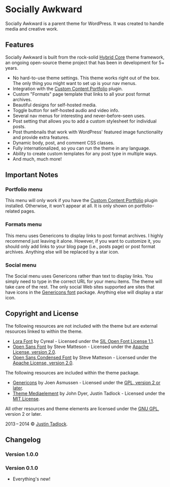 # Socially Awkward

Socially Awkward is a parent theme for WordPress.  It was created to handle media and creative work.

## Features

Socially Awkward is built from the rock-solid [Hybrid Core](http://themehybrid.com/hybrid-core) theme framework, an ongoing open-source theme project that has been in development for 5+ years.</p>

* No hard-to-use theme settings.  This theme works right out of the box.  The only thing you might want to set up is your nav menus.
* Integration with the [Custom Content Portfolio](http://themehybrid.com/plugins/custom-content-portfolio) plugin.
* Custom "Formats" page template that links to all your post format archives.
* Beautiful designs for self-hosted media.
* Toggle button for self-hosted audio and video info.
* Several nav menus for interesting and never-before-seen uses.
* Post setting that allows you to add a custom stylesheet for individual posts.
* Post thumbnails that work with WordPress' featured image functionality and provide extra features.
* Dynamic body, post, and comment CSS classes.
* Fully internationalized, so you can run the theme in any language.
* Ability to create custom templates for any post type in multiple ways.
* And much, much more!

## Important Notes

### Portfolio menu

This menu will only work if you have the [Custom Content Portfolio](http://themehybrid.com/plugins/custom-content-portfolio) plugin installed.  Otherwise, it won't appear at all.  It is only shown on portfolio-related pages.

### Formats menu

This menu  uses Genericons to display links to post format archives.  I highly recommend just leaving it alone.  However, if you want to customize it, you should only add links to your blog page (i.e., posts page) or post format archives.  Anything else will be replaced by a star icon.

### Social menu

The Social menu uses Genericons rather than text to display links.  You simply need to type in the correct URL for your menu items.  The theme will take care of the rest.  The only social Web sites supported are sites that have icons in the [Genericons font](http://genericons.com) package.  Anything else will display a star icon.

## Copyright and License

The following resources are not included with the theme but are external resources linked to within the theme.

* [Lora Font](http://www.google.com/fonts/specimen/Lora) by Cyreal - Licensed under the [SIL Open Font License 1.1](http://scripts.sil.org/OFL).
* [Open Sans Font](http://www.google.com/fonts/specimen/Open+Sans) by Steve Matteson - Licensed under the [Apache License, version 2.0](http://www.apache.org/licenses/LICENSE-2.0.html).
* [Open Sans Condensed Font](http://www.google.com/webfonts/specimen/Open+Sans+Condensed) by Steve Matteson - Licensed under the [Apache License, version 2.0](http://www.apache.org/licenses/LICENSE-2.0.html).

The following resources are included within the theme package.

* [Genericons](http://genericons.com/) by Joen Asmussen - Licensed under the [GPL, version 2 or later](http://www.gnu.org/licenses/old-licenses/gpl-2.0.html).
* [Theme Mediaelement](https://github.com/justintadlock/theme-mediaelement) by John Dyer, Justin Tadlock - Licensed under the [MIT License](http://opensource.org/licenses/MIT).

All other resources and theme elements are licensed under the [GNU GPL](http://www.gnu.org/licenses/old-licenses/gpl-2.0.html), version 2 or later.

2013&thinsp;&ndash;&thinsp;2014 &copy; [Justin Tadlock](http://justintadlock.com).

## Changelog

### Version 1.0.0

### Version 0.1.0

* Everything's new!